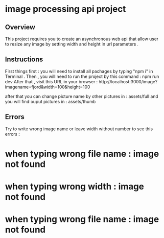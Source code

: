 # image processing api project

## Overview
This project requires you to create an asynchronous web api that allow user to resize any image by setting width and height in url parameters .

## Instructions
First things first : you will need to install all pachages by typing "npm i" in Terminal .
Then , you will need to run the project by this command :  npm run dev
After that , visit this URL in your browser :
http://localhost:3000/image?imagename=fjord&width=100&height=100

after that you can change picture name by other pictures in :  assets/full
and you will find ouput pictures in : assets/thumb

## Errors
Try to write wrong image name or leave width without number to see this errors :
# when typing wrong file name : image not found
# when typing wrong width : image not found
# when typing wrong file name : image not found
# 
